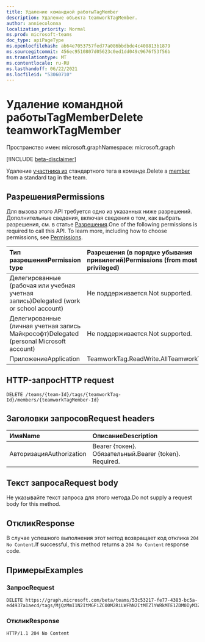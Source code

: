 ```yaml
---
title: Удаление командной работыTagMember
description: Удаление объекта teamworkTagMember.
author: anniecolonna
localization_priority: Normal
ms.prod: microsoft-teams
doc_type: apiPageType
ms.openlocfilehash: ab64e7053757fed77a086bbdbde4c408813b1879
ms.sourcegitcommit: 456ec9510807d05623c0ed1dd049c9676f53f56b
ms.translationtype: MT
ms.contentlocale: ru-RU
ms.lasthandoff: 06/22/2021
ms.locfileid: "53060710"
---
```

# <a name="delete-teamworktagmember"></a><span data-ttu-id="5573a-103">Удаление командной работыTagMember</span><span class="sxs-lookup"><span data-stu-id="5573a-103">Delete teamworkTagMember</span></span>
<span data-ttu-id="5573a-104">Пространство имен: microsoft.graph</span><span class="sxs-lookup"><span data-stu-id="5573a-104">Namespace: microsoft.graph</span></span>

[!INCLUDE [beta-disclaimer](../../includes/beta-disclaimer.md)]

<span data-ttu-id="5573a-105">Удаление [участника из](../resources/teamworktagmember.md) стандартного тега в команде.</span><span class="sxs-lookup"><span data-stu-id="5573a-105">Delete a [member](../resources/teamworktagmember.md) from a standard tag in the team.</span></span> 

## <a name="permissions"></a><span data-ttu-id="5573a-106">Разрешения</span><span class="sxs-lookup"><span data-stu-id="5573a-106">Permissions</span></span>
<span data-ttu-id="5573a-p101">Для вызова этого API требуется одно из указанных ниже разрешений. Дополнительные сведения, включая сведения о том, как выбрать разрешения, см. в статье [Разрешения](/graph/permissions-reference).</span><span class="sxs-lookup"><span data-stu-id="5573a-p101">One of the following permissions is required to call this API. To learn more, including how to choose permissions, see [Permissions](/graph/permissions-reference).</span></span>

|<span data-ttu-id="5573a-109">Тип разрешения</span><span class="sxs-lookup"><span data-stu-id="5573a-109">Permission type</span></span>|<span data-ttu-id="5573a-110">Разрешения (в порядке убывания привилегий)</span><span class="sxs-lookup"><span data-stu-id="5573a-110">Permissions (from most to least privileged)</span></span>|
|:---|:---|
|<span data-ttu-id="5573a-111">Делегированные (рабочая или учебная учетная запись)</span><span class="sxs-lookup"><span data-stu-id="5573a-111">Delegated (work or school account)</span></span>|<span data-ttu-id="5573a-112">Не поддерживается.</span><span class="sxs-lookup"><span data-stu-id="5573a-112">Not supported.</span></span>|
|<span data-ttu-id="5573a-113">Делегированные (личная учетная запись Майкрософт)</span><span class="sxs-lookup"><span data-stu-id="5573a-113">Delegated (personal Microsoft account)</span></span>|<span data-ttu-id="5573a-114">Не поддерживается.</span><span class="sxs-lookup"><span data-stu-id="5573a-114">Not supported.</span></span>|
|<span data-ttu-id="5573a-115">Приложение</span><span class="sxs-lookup"><span data-stu-id="5573a-115">Application</span></span>|<span data-ttu-id="5573a-116">TeamworkTag.ReadWrite.All</span><span class="sxs-lookup"><span data-stu-id="5573a-116">TeamworkTag.ReadWrite.All</span></span>|

## <a name="http-request"></a><span data-ttu-id="5573a-117">HTTP-запрос</span><span class="sxs-lookup"><span data-stu-id="5573a-117">HTTP request</span></span>

<!-- {
  "blockType": "ignored"
}
-->
``` http
DELETE /teams/{team-Id}/tags/{teamworkTag-Id}/members/{teamworkTagMember-Id}
```

## <a name="request-headers"></a><span data-ttu-id="5573a-118">Заголовки запросов</span><span class="sxs-lookup"><span data-stu-id="5573a-118">Request headers</span></span>
|<span data-ttu-id="5573a-119">Имя</span><span class="sxs-lookup"><span data-stu-id="5573a-119">Name</span></span>|<span data-ttu-id="5573a-120">Описание</span><span class="sxs-lookup"><span data-stu-id="5573a-120">Description</span></span>|
|:---|:---|
|<span data-ttu-id="5573a-121">Авторизация</span><span class="sxs-lookup"><span data-stu-id="5573a-121">Authorization</span></span>|<span data-ttu-id="5573a-p102">Bearer {токен}. Обязательный.</span><span class="sxs-lookup"><span data-stu-id="5573a-p102">Bearer {token}. Required.</span></span>|

## <a name="request-body"></a><span data-ttu-id="5573a-124">Текст запроса</span><span class="sxs-lookup"><span data-stu-id="5573a-124">Request body</span></span>
<span data-ttu-id="5573a-125">Не указывайте текст запроса для этого метода.</span><span class="sxs-lookup"><span data-stu-id="5573a-125">Do not supply a request body for this method.</span></span>

## <a name="response"></a><span data-ttu-id="5573a-126">Отклик</span><span class="sxs-lookup"><span data-stu-id="5573a-126">Response</span></span>

<span data-ttu-id="5573a-127">В случае успешного выполнения этот метод возвращает код отклика `204 No Content`.</span><span class="sxs-lookup"><span data-stu-id="5573a-127">If successful, this method returns a `204 No Content` response code.</span></span>

## <a name="examples"></a><span data-ttu-id="5573a-128">Примеры</span><span class="sxs-lookup"><span data-stu-id="5573a-128">Examples</span></span>

### <a name="request"></a><span data-ttu-id="5573a-129">Запрос</span><span class="sxs-lookup"><span data-stu-id="5573a-129">Request</span></span>
<!-- {
  "blockType": "request",
  "name": "delete_teamworktagmember"
}
-->
``` http
DELETE https://graph.microsoft.com/beta/teams/53c53217-fe77-4383-bc5a-ed4937a1aecd/tags/MjQzMmI1N2ItMGFiZC00M2RiLWFhN2ItMTZlYWRkMTE1ZDM0IyM3ZDg4M2Q4Yi1hMTc5LTRkZDctOTNiMy1hOGQzZGUxYTIxMmUjI3RhY29VSjN2RGk==/members/MjQzMmI1N2ItMGFiZC00M2RiLWFhN2ItMTZlYWRkMTE1ZDM0IyNlYjY1M2Y5Mi04MzczLTRkZTYtYmZlYy01YjRkMjE2YjZhZGUjI2QzYjJiM2ViLWM0N2YtNDViOS05NWYyLWIyZjJlZjYyMTVjZQ==
```


### <a name="response"></a><span data-ttu-id="5573a-130">Отклик</span><span class="sxs-lookup"><span data-stu-id="5573a-130">Response</span></span>

<!-- {
  "blockType": "response",
  "truncated": true
}
-->
``` http
HTTP/1.1 204 No Content
```
